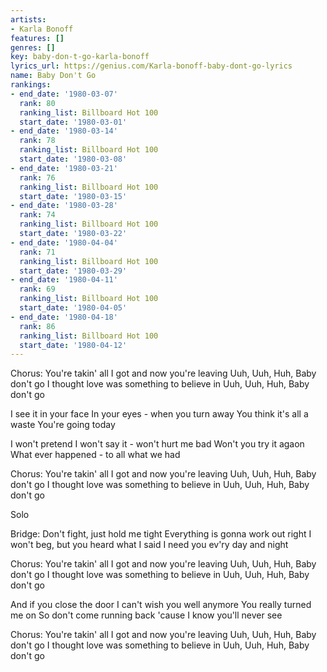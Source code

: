 ```yaml
---
artists:
- Karla Bonoff
features: []
genres: []
key: baby-don-t-go-karla-bonoff
lyrics_url: https://genius.com/Karla-bonoff-baby-dont-go-lyrics
name: Baby Don't Go
rankings:
- end_date: '1980-03-07'
  rank: 80
  ranking_list: Billboard Hot 100
  start_date: '1980-03-01'
- end_date: '1980-03-14'
  rank: 78
  ranking_list: Billboard Hot 100
  start_date: '1980-03-08'
- end_date: '1980-03-21'
  rank: 76
  ranking_list: Billboard Hot 100
  start_date: '1980-03-15'
- end_date: '1980-03-28'
  rank: 74
  ranking_list: Billboard Hot 100
  start_date: '1980-03-22'
- end_date: '1980-04-04'
  rank: 71
  ranking_list: Billboard Hot 100
  start_date: '1980-03-29'
- end_date: '1980-04-11'
  rank: 69
  ranking_list: Billboard Hot 100
  start_date: '1980-04-05'
- end_date: '1980-04-18'
  rank: 86
  ranking_list: Billboard Hot 100
  start_date: '1980-04-12'
---
```

Chorus:
You're takin' all I got and now you're leaving
Uuh, Uuh, Huh, Baby don't go
I thought love was something to believe in
Uuh, Uuh, Huh, Baby don't go

I see it in your face
In your eyes - when you turn away
You think it's all a waste
You're going today

I won't pretend
I won't say it - won't hurt me bad
Won't you try it agaon
What ever happened - to all what we had

Chorus:
You're takin' all I got and now you're leaving
Uuh, Uuh, Huh, Baby don't go
I thought love was something to believe in
Uuh, Uuh, Huh, Baby don't go

Solo

Bridge:
Don't fight, just hold me tight
Everything is gonna work out right
I won't beg, but you heard what I said
I need you ev'ry day and night

Chorus:
You're takin' all I got and now you're leaving
Uuh, Uuh, Huh, Baby don't go
I thought love was something to believe in
Uuh, Uuh, Huh, Baby don't go

And if you close the door
I can't wish you well anymore
You really turned me on
So don't come running back
'cause I know you'll never see

Chorus:
You're takin' all I got and now you're leaving
Uuh, Uuh, Huh, Baby don't go
I thought love was something to believe in
Uuh, Uuh, Huh, Baby don't go
